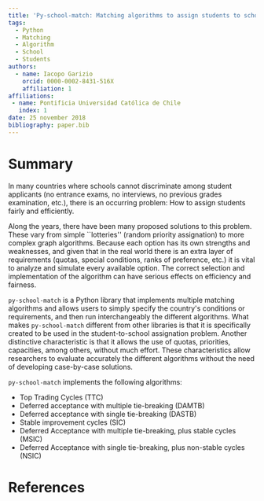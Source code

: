 ```yaml
---
title: 'Py-school-match: Matching algorithms to assign students to schools'
tags:
  - Python
  - Matching
  - Algorithm
  - School
  - Students
authors:
  - name: Iacopo Garizio
    orcid: 0000-0002-8431-516X
    affiliation: 1
affiliations:
 - name: Pontificia Universidad Católica de Chile
   index: 1
date: 25 november 2018
bibliography: paper.bib
---
```


# Summary

In many countries where schools cannot discriminate among student applicants
(no entrance exams, no interviews, no previous grades examination, etc.),
there is an occurring problem: How to assign students fairly and efficiently.

Along the years, there have been many proposed solutions to this problem. These
vary from simple ``lotteries'' (random priority assignation) to more complex graph algorithms.
Because each option has its own strengths and weaknesses, and given that in the
real world there is an extra layer of requirements (quotas, special conditions, ranks 
of preference, etc.) it is vital to analyze and simulate every available option.
The correct selection and implementation of the algorithm can have serious 
effects on efficiency and fairness.

``py-school-match`` is a Python library that implements multiple matching algorithms
and allows users to simply specify the country's conditions  or requirements, and then
run interchangeably the different algorithms.
What makes ``py-school-match`` different from other libraries is that it is specifically
created to be used in the student-to-school assignation problem. Another distinctive
characteristic is that it allows the use of quotas, priorities, capacities, among
others, without much effort. These characteristics allow researchers to evaluate accurately
the different algorithms without the need of developing case-by-case solutions.

``py-school-match`` implements the following algorithms:

- Top Trading Cycles (TTC)
- Deferred acceptance with multiple tie-breaking (DAMTB)
- Deferred acceptance with single tie-breaking (DASTB)
- Stable improvement cycles (SIC)
- Deferred Acceptance with multiple tie-breaking, plus stable cycles (MSIC)
- Deferred Acceptance with single tie-breaking, plus non-stable cycles (NSIC)
    

# References